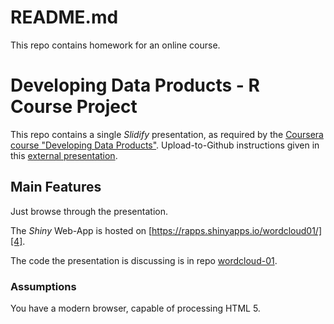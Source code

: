 # README.md

This repo contains homework for an online course.



Developing Data Products - R Course Project
=======================

This repo contains a single *Slidify* presentation, as required by  the [Coursera course "Developing Data Products"][1]. 
Upload-to-Github instructions given in this [external presentation][2].   

Main Features
-------------
Just  browse through the presentation.


The  *Shiny* Web-App is hosted on [https://rapps.shinyapps.io/wordcloud01/][4].


The code the presentation is discussing is in repo [wordcloud-01][3].


### Assumptions

You have a modern browser, capable of processing HTML 5.

 [1]: http://datasciencespecialization.github.io/ddp/
 [2]: http://rpubs.com/thoughtfulbloke/25103
 [3]: https://github.com/knbknb/wordcloud-01-pitch
 [4]: https://rapps.shinyapps.io/wordcloud01/
